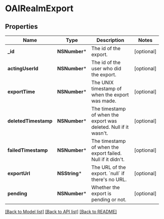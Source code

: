 # OAIRealmExport

## Properties
Name | Type | Description | Notes
------------ | ------------- | ------------- | -------------
**_id** | **NSNumber*** | The id of the export.  | [optional] 
**actingUserId** | **NSNumber*** | The id of the user who did the export.  | [optional] 
**exportTime** | **NSNumber*** | The UNIX timestamp of when the export was made.  | [optional] 
**deletedTimestamp** | **NSNumber*** | The timestamp of when the export was deleted. Null if it wasn&#39;t.  | [optional] 
**failedTimestamp** | **NSNumber*** | The timestamp of when the export failed. Null if it didn&#39;t.  | [optional] 
**exportUrl** | **NSString*** | The URL of the export. &#x60;null&#x60; if there&#39;s no URL.  | [optional] 
**pending** | **NSNumber*** | Whether the export is pending or not.  | [optional] 

[[Back to Model list]](../README.md#documentation-for-models) [[Back to API list]](../README.md#documentation-for-api-endpoints) [[Back to README]](../README.md)


